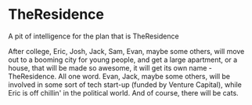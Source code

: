TheResidence
============

A pit of intelligence for the plan that is TheResidence

After college, Eric, Josh, Jack, Sam, Evan, maybe some others, will move out to a booming city for
young people, and get a large apartment, or a house, that will be made so awesome, it will get its own name - TheResidence. All one
word. Evan, Jack, maybe some others, will be involved in some sort of tech start-up (funded by Venture Capital), while
Eric is off chillin' in the political world. And of course, there will be cats.
